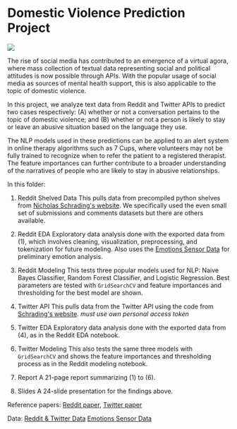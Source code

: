 # Domestic Violence Prediction Project

![](https://dedwardslaw.com/wp-content/uploads/Domestic-Violence-and-Children.jpg)

The rise of social media has contributed to an emergence of a virtual agora, where mass collection of textual data representing social and political attitudes is now possible through APIs. With the popular usage of social media as sources of mental health support, this is also applicable to the topic of domestic violence. 

In this project, we analyze text data from Reddit and Twitter APIs to predict two cases respectively: (A) whether or not a conversation pertains to the topic of domestic violence; and (B) whether or not a person is likely to stay or leave an abusive situation based on the language they use. 

The NLP models used in these predictions can be applied to an alert system in online therapy algorithms such as 7 Cups, where volunteers may not be fully trained to recognize when to refer the patient to a registered therapist. The feature importances can further contribute to a broader understanding of the narratives of people who are likely to stay in abusive relationships. 


In this folder:

1. Reddit Shelved Data
	This pulls data from precompiled python shelves from [Nicholas Schrading's website](http://www.nicschrading.com/data/). We specifically used the even small set of submissions and comments datasets but there are others available. 

2. Reddit EDA 
	Exploratory data analysis done with the exported data from (1), which involves cleaning, visualization, preprocessing, and tokenization for future modeling. Also uses the [Emotions Sensor Data](https://www.kaggle.com/datasets/iwilldoit/emotions-sensor-data-set) for preliminary emotion analysis. 

3. Reddit Modeling
	This tests three popular models used for NLP: Naive Bayes Classifier, Random Forest Classifier, and Logistic Regression. Best parameters are tested with `GridSearchCV` and feature importances and thresholding for the best model are shown. 
	
4. Twitter API 
	This pulls data from the Twitter API using the code from [Schrading's website](http://www.nicschrading.com/data/).  *must use own personal access token*

5. Twitter EDA
	Exploratory data analysis done with the exported data from (4), as in the Reddit EDA notebook.

6. Twitter Modeling
	This also tests the same three models with `GridSearchCV` and shows the feature importances and thresholding process as in the Reddit modeling notebook. 

7. Report
	A 21-page report summarizing (1) to (6).

8. Slides
	A 24-slide presentation for the findings above.


Reference papers: [Reddit paper](https://aclanthology.org/D15-1309.pdf), [Twitter paper](https://aclanthology.org/N15-1139.pdf)

Data: [Reddit & Twitter Data](http://www.nicschrading.com/data/) [Emotions Sensor Data](https://www.kaggle.com/datasets/iwilldoit/emotions-sensor-data-set)